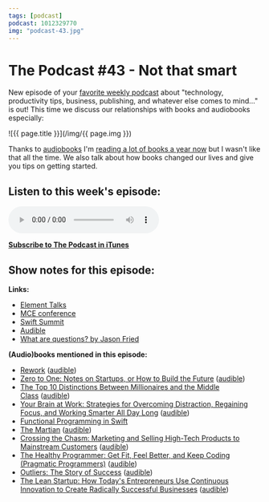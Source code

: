 ```yaml
---
tags: [podcast]
podcast: 1012329770
img: "podcast-43.jpg"
---
```


# The Podcast #43 - Not that smart

New episode of your [favorite weekly podcast][p] about "technology, productivity tips, business, publishing, and whatever else comes to mind..." is out! This time we discuss our relationships with books and audiobooks especially:

<!--More-->

![{{ page.title }}](/img/{{ page.img }})

Thanks to [audiobooks](/books) I'm [reading a lot of books a year now](/reading) but I wasn't like that all the time. We also talk about how books changed our lives and give you tips on getting started. 

## Listen to this week's episode:

<audio controls>
<source src="https://files.nozbe.com/podcast/043.mp3" type="audio/mpeg">
</audio>

**[Subscribe to The Podcast in iTunes][i]**

## Show notes for this episode:

**Links:**

  * [Element Talks](http://www.elementtalks.com/)
  * [MCE conference](http://2016.mceconf.com/)
  * [Swift Summit](https://www.swiftsummit.com/)
  * [Audible](http://www.audible.com/)
  * [What are questions? by Jason Fried](https://signalvnoise.com/posts/3225-what-are-questions)

**(Audio)books mentioned in this episode:**

  * [Rework](http://www.amazon.com/Rework-Jason-Fried/dp/0307463745) ([audible](http://www.audible.com/pd/Business/Rework-Audiobook/B0036FLXLQ))
  * [Zero to One: Notes on Startups, or How to Build the Future](http://www.amazon.com/Zero-One-Notes-Startups-Future/dp/0804139296) ([audible](http://www.audible.com/pd/Business/Zero-to-One-Audiobook/B00M27LBU2))
  * [The Top 10 Distinctions Between Millionaires and the Middle Class](http://www.amazon.com/Distinctions-Between-Millionaires-Middle-Class/dp/0345500229) ([audible](http://www.audible.com.au/pd/Health-Personal-Development/The-Top-10-Distinctions-Between-Millionaires-and-the-Middle-Class-Audiobook/B00FPMZMBK))
  * [Your Brain at Work: Strategies for Overcoming Distraction, Regaining Focus, and Working Smarter All Day Long](http://www.amazon.com/Your-Brain-Work-Strategies-Distraction/dp/0061771295) ([audible](http://www.audible.com/pd/Business/Your-Brain-at-Work-Audiobook/B004S3GJYQ))
  * [Functional Programming in Swift](https://www.objc.io/books/functional-swift/)
  * [The Martian](http://www.amazon.com/Martian-Andy-Weir/dp/0553418025/) ([audible](http://www.audible.com/pd/Sci-Fi-Fantasy/The-Martian-Audiobook/B00B5HZGUG/))
  * [Crossing the Chasm: Marketing and Selling High-Tech Products to Mainstream Customers](http://www.amazon.com/Crossing-Chasm-Marketing-High-Tech-Mainstream/dp/0060517123) ([audible](http://www.audible.com/pd/Business/Crossing-the-Chasm-Audiobook/B009P51M4O))
  * [The Healthy Programmer: Get Fit, Feel Better, and Keep Coding (Pragmatic Programmers)](http://www.amazon.com/Healthy-Programmer-Better-Pragmatic-Programmers/dp/1937785319/) ([audible](http://www.audible.com/pd/Self-Development/The-Healthy-Programmer-Audiobook/B00OMEE02E))
  * [Outliers: The Story of Success](http://www.amazon.com/Outliers-Story-Success-Malcolm-Gladwell/dp/0316017930) ([audible](http://www.audible.com/pd/Nonfiction/Outliers-Audiobook/B002UZDRK8))
  * [The Lean Startup: How Today's Entrepreneurs Use Continuous Innovation to Create Radically Successful Businesses](http://www.amazon.com/The-Lean-Startup-Entrepreneurs-Continuous/dp/0307887898) ([audible](http://www.audible.com/pd/Business/The-Lean-Startup-Audiobook/B005LXV0HI))

[e]: /podcast-43
[p]: /podcast
[n]: https://michael.gratis/nozbe
[r]: https://michael.gratis/radex
[i]: https://michael.gratis/thepodcast